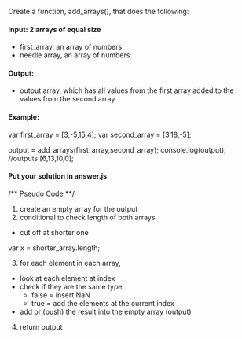 Create a function, add_arrays(), that does the following:

#### Input: 2 arrays of equal size
- first_array, an array of numbers
- needle array, an array of numbers

#### Output:
- output array, which has all values from the first array added to the values from the second array

#### Example:
var first_array = [3,-5,15,4];
var second_array = [3,18,-5];


output = add_arrays(first_array,second_array);
console.log(output); //outputs [6,13,10,0];

#### Put your solution in answer.js


/**  Pseudo Code **/
1. create an empty array for the output
2. conditional to check length of both arrays
  - cut off at shorter one

  var x = shorter_array.length;

3. for each element in each array,
  - look at each element at index
  - check if they are the same type
    - false = insert NaN
    - true = add the elements at the current index
  - add or (push) the result into the empty array (output)

4. return output
